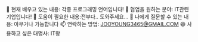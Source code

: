 🌱 현재 배우고 있는 내용: 각종 프로그래밍 언어입니다!
👯 협업을 원하는 분야: IT관련 기업입니다!
🤔 도움이 필요한 내용:전부다.. 도와주세요...
💬 나에게 질문할 수 있는 내용: 아무거나 가능합니다
📫 연락하는 방법: JOOYOUNG3465@GMAIL.COM
😄 사용하고 싶은 대명사: IT왕

